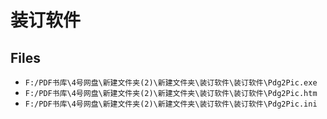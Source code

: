 # 装订软件

## Files

- `F:/PDF书库\4号网盘\新建文件夹(2)\新建文件夹\装订软件\装订软件\Pdg2Pic.exe`
- `F:/PDF书库\4号网盘\新建文件夹(2)\新建文件夹\装订软件\装订软件\Pdg2Pic.htm`
- `F:/PDF书库\4号网盘\新建文件夹(2)\新建文件夹\装订软件\装订软件\Pdg2Pic.ini`
